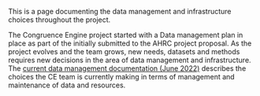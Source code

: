 This is a page documenting the data management and infrastructure choices throughout the project. 

The Congruence Engine project started with a Data management plan in place as part of the initially submitted to the AHRC project proposal.
As the project evolves and the team grows, new needs, datasets and methods requires new decisions in the area of data management and infrastructure. 
The <a href=" "> current data management documentation (June 2022)</a> describes the choices the CE team is currently making in terms of management and maintenance of data and resources.
